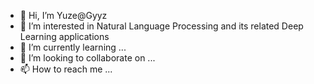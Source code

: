 - 👋 Hi, I’m Yuze@Gyyz
- 👀 I’m interested in Natural Language Processing and its related Deep Learning applications
- 🌱 I’m currently learning ...
- 💞️ I’m looking to collaborate on ...
- 📫 How to reach me ...

<!---
Gyyz/Gyyz is a ✨ special ✨ repository because its `README.md` (this file) appears on your GitHub profile.
You can click the Preview link to take a look at your changes.
--->
